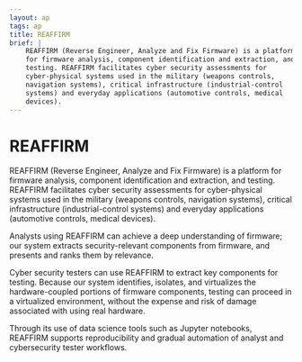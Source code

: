 ```yaml
---
layout: ap
tags: ap
title: REAFFIRM
brief: |
    REAFFIRM (Reverse Engineer, Analyze and Fix Firmware) is a platform
    for firmware analysis, component identification and extraction, and
    testing. REAFFIRM facilitates cyber security assessments for
    cyber-physical systems used in the military (weapons controls,
    navigation systems), critical infrastructure (industrial-control
    systems) and everyday applications (automotive controls, medical
    devices).
---
```


REAFFIRM
========

REAFFIRM (Reverse Engineer, Analyze and Fix Firmware) is a platform
for firmware analysis, component identification and extraction, and
testing. REAFFIRM facilitates cyber security assessments for
cyber-physical systems used in the military (weapons controls,
navigation systems), critical infrastructure (industrial-control
systems) and everyday applications (automotive controls, medical
devices).
 
Analysts using REAFFIRM can achieve a deep understanding of firmware;
our system extracts security-relevant components from firmware, and
presents and ranks them by relevance.
 
Cyber security testers can use REAFFIRM to extract key components for
testing. Because our system identifies, isolates, and virtualizes the
hardware-coupled portions of firmware components, testing can proceed
in a virtualized environment, without the expense and risk of damage
associated with using real hardware.
 
Through its use of data science tools such as Jupyter notebooks,
REAFFIRM supports reproducibility and gradual automation of analyst
and cybersecurity tester workflows.
